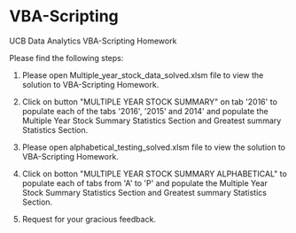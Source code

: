 # VBA-Scripting
UCB Data Analytics VBA-Scripting Homework

Please find the following steps:

1. Please open Multiple_year_stock_data_solved.xlsm file to view the solution to VBA-Scripting Homework.

2. Click on button "MULTIPLE YEAR STOCK SUMMARY" on tab '2016' to populate each of the tabs '2016', '2015' and 2014' and populate the Multiple Year Stock Summary Statistics Section and Greatest summary Statistics Section.

3. Please open alphabetical_testing_solved.xlsm file to view the solution to VBA-Scripting Homework.

4. Click on botton "MULTIPLE YEAR STOCK SUMMARY ALPHABETICAL" to populate each of tabs from 'A' to 'P' and populate the Multiple Year Stock Summary Statistics Section and Greatest summary Statistics Section.

5. Request for your gracious feedback.

